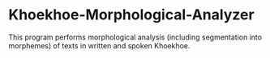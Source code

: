 # Khoekhoe-Morphological-Analyzer
This program performs morphological analysis (including segmentation into morphemes) of texts in written and spoken Khoekhoe.
